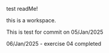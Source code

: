 test readMe! 

this is a workspace.

This is test for commit on 05/Jan/2025

06/Jan/2025 - exercise 04 completed

